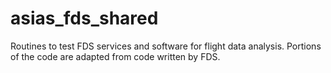 asias_fds_shared
================

Routines to test FDS services and software for flight data analysis.  Portions of the code are adapted from code written by FDS.
